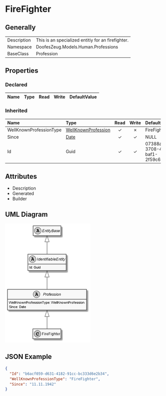 ﻿# FireFighter

## Generally

|||
|:-|:-|
|Description|This is an specialized entitiy for an firefighter.|
|Namespace|DoofesZeug.Models.Human.Professions|
|BaseClass|Profession|

## Properties

### Declared

|Name|Type|Read|Write|DefaultValue|
|:---|:---|:--:|:---:|:-----------|

### Inherited

|Name|Type|Read|Write|DefaultValue|
|:---|:---|:--:|:---:|:-----------|
|WellKnownProfessionType|[WellKnownProfession](../../Enumerations/DoofesZeug.Models.Human.Professions\WellKnownProfession.md)|&#x2713;|&#x2717;|FireFighter|
|Since|[Date](../../Models/DoofesZeug.Models.DateAndTime\Date.md)|&#x2713;|&#x2713;|NULL|
|Id|Guid|&#x2713;|&#x2713;|07388a9f-3708-4426-baf1-2f59c6505ff1|

## Attributes

- Description
- Generated
- Builder

## UML Diagram

![FireFighter.png](./FireFighter.png "FireFighter")

## JSON Example

```json
{
  "Id": "b6acf059-d631-4182-91cc-bc333d6e2b34",
  "WellKnownProfessionType": "FireFighter",
  "Since": "11.11.1942"
}
```

